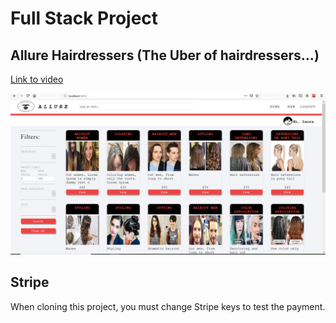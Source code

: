 # Full Stack Project

## Allure Hairdressers (The Uber of hairdressers...)

[Link to video](https://www.youtube.com/watch?v=gfS_mkOVNPE&feature=youtu.be)

![preview](screenshots/mainContent.png)

## Stripe

When cloning this project, you must change Stripe keys to test the payment.
